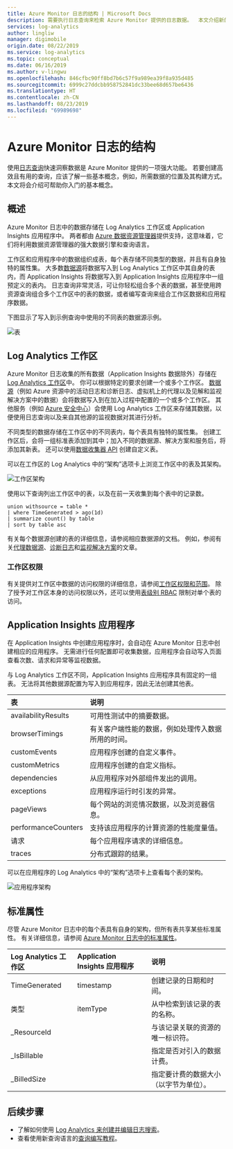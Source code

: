 ```yaml
---
title: Azure Monitor 日志的结构 | Microsoft Docs
description: 需要执行日志查询来检索 Azure Monitor 提供的日志数据。  本文介绍新的日志查询在 Azure Monitor 中的用法以及创建搜索之前需要了解的概念。
services: log-analytics
author: lingliw
manager: digimobile
origin.date: 08/22/2019
ms.service: log-analytics
ms.topic: conceptual
ms.date: 06/16/2019
ms.author: v-lingwu
ms.openlocfilehash: 846cfbc90ff8bd7b6c57f9a989ea39f8a935d485
ms.sourcegitcommit: 6999c27ddcbb958752841dc33bee68d657be6436
ms.translationtype: HT
ms.contentlocale: zh-CN
ms.lasthandoff: 08/23/2019
ms.locfileid: "69989698"
---
```

# <a name="structure-of-azure-monitor-logs"></a>Azure Monitor 日志的结构
使用[日志查询](log-query-overview.md)快速洞察数据是 Azure Monitor 提供的一项强大功能。 若要创建高效且有用的查询，应该了解一些基本概念，例如，所需数据的位置及其构建方式。 本文将会介绍可帮助你入门的基本概念。

## <a name="overview"></a>概述
Azure Monitor 日志中的数据存储在 Log Analytics 工作区或 Application Insights 应用程序中。 两者都由 [Azure 数据资源管理器](/data-explorer/)提供支持，这意味着，它们将利用数据资源管理器的强大数据引擎和查询语言。

工作区和应用程序中的数据组织成表，每个表存储不同类型的数据，并且有自身独特的属性集。 大多数[数据源](../platform/data-sources.md)将数据写入到 Log Analytics 工作区中其自身的表内，而 Application Insights 将数据写入到 Application Insights 应用程序中一组预定义的表内。 日志查询非常灵活，可让你轻松组合多个表的数据，甚至使用跨资源查询组合多个工作区中的表的数据，或者编写查询来组合工作区数据和应用程序数据。

下图显示了写入到示例查询中使用的不同表的数据源示例。

![表](media/logs-structure/queries-tables.png)

## <a name="log-analytics-workspace"></a>Log Analytics 工作区
Azure Monitor 日志收集的所有数据（Application Insights 数据除外）存储在 [Log Analytics 工作区](../platform/manage-access.md)中。 你可以根据特定的要求创建一个或多个工作区。 [数据源](../platform/data-sources.md)（例如 Azure 资源中的活动日志和诊断日志、虚拟机上的代理以及见解和监视解决方案中的数据）会将数据写入到在加入过程中配置的一个或多个工作区。 其他服务（例如 [Azure 安全中心](/security-center/)）会使用 Log Analytics 工作区来存储其数据，以便使用日志查询以及来自其他源的监视数据对其进行分析。

不同类型的数据存储在工作区中的不同表内，每个表具有独特的属性集。 创建工作区后，会将一组标准表添加到其中；加入不同的数据源、解决方案和服务后，将添加其新表。 还可以使用[数据收集器 API](../platform/data-collector-api.md) 创建自定义表。

可以在工作区的 Log Analytics 中的“架构”选项卡上浏览工作区中的表及其架构。 

![工作区架构](media/scope/workspace-schema.png)

使用以下查询列出工作区中的表，以及在前一天收集到每个表中的记录数。 

```Kusto
union withsource = table * 
| where TimeGenerated > ago(1d)
| summarize count() by table
| sort by table asc
```
有关每个数据源创建的表的详细信息，请参阅相应数据源的文档。 例如，参阅有关[代理数据源](../platform/agent-data-sources.md)、[诊断日志](../platform/diagnostic-logs-schema.md)和[监视解决方案](../insights/solutions-inventory.md)的文章。

### <a name="workspace-permissions"></a>工作区权限
有关提供对工作区中数据的访问权限的详细信息，请参阅[工作区权限和范围](../platform/manage-access.md#workspace-permissions-and-scope)。 除了授予对工作区本身的访问权限以外，还可以使用[表级别 RBAC](../platform/manage-access.md#table-level-rbac) 限制对单个表的访问。

## <a name="application-insights-application"></a>Application Insights 应用程序
在 Application Insights 中创建应用程序时，会自动在 Azure Monitor 日志中创建相应的应用程序。 无需进行任何配置即可收集数据，应用程序会自动写入页面查看次数、请求和异常等监视数据。

与 Log Analytics 工作区不同，Application Insights 应用程序具有固定的一组表。 无法将其他数据源配置为写入到应用程序，因此无法创建其他表。 

| 表 | 说明 | 
|:---|:---|
| availabilityResults | 可用性测试中的摘要数据。 |
| browserTimings      | 有关客户端性能的数据，例如处理传入数据所用的时间。 |
| customEvents        | 应用程序创建的自定义事件。 |
| customMetrics       | 应用程序创建的自定义指标。 |
| dependencies        | 从应用程序对外部组件发出的调用。 |
| exceptions          | 应用程序运行时引发的异常。 |
| pageViews           | 每个网站的浏览情况数据，以及浏览器信息。 |
| performanceCounters | 支持该应用程序的计算资源的性能度量值。 |
| 请求            | 每个应用程序请求的详细信息。  |
| traces              | 分布式跟踪的结果。 |

可以在应用程序的 Log Analytics 中的“架构”选项卡上查看每个表的架构。 

![应用程序架构](media/scope/application-schema.png)

## <a name="standard-properties"></a>标准属性
尽管 Azure Monitor 日志中的每个表具有自身的架构，但所有表共享某些标准属性。 有关详细信息，请参阅 [Azure Monitor 日志中的标准属性](../platform/log-standard-properties.md)。

| Log Analytics 工作区 | Application Insights 应用程序 | 说明 |
|:---|:---|:---|
| TimeGenerated | timestamp  | 创建记录的日期和时间。 |
| 类型          | itemType   | 从中检索到该记录的表的名称。 |
| _ResourceId   |            | 与该记录关联的资源的唯一标识符。 |
| _IsBillable   |            | 指定是否对引入的数据计费。 |
| _BilledSize   |            | 指定要计费的数据大小（以字节为单位）。 |

## <a name="next-steps"></a>后续步骤
- 了解如何使用 [Log Analytics 来创建并编辑日志搜索](../log-query/log-query-overview.md)。
- 查看使用新查询语言的[查询编写教程](../log-query/get-started-queries.md)。
